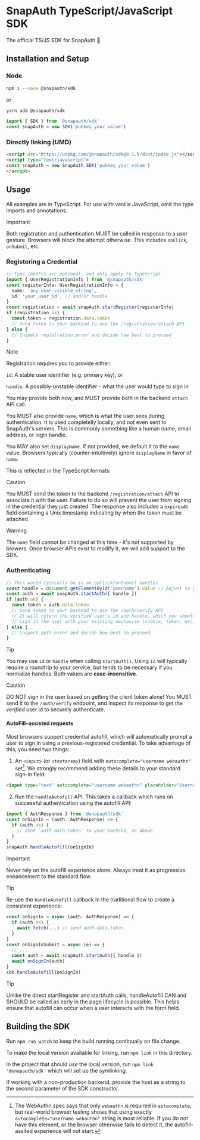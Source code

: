 # SnapAuth TypeScript/JavaScript SDK

The official TS/JS SDK for SnapAuth 🫰

## Installation and Setup
### Node
```bash
npm i --save @snapauth/sdk
```
or
```bash
yarn add @snapauth/sdk
```

```typescript
import { SDK } from '@snapauth/sdk'
const snapAuth = new SDK('pubkey_your_value')
```

### Directly linking (UMD)
```html
<script src="https://unpkg.com/@snapauth/sdk@0.1.0/dist/index.js"></script>
<script type="text/javascript">
const snapAuth = new SnapAuth.SDK('pubkey_your_value')
</script>
```

## Usage
All examples are in TypeScript.
For use with vanilla JavaScript, omit the type imports and annotations.

> [!IMPORTANT]
> Both registration and authentication MUST be called in response to a user gesture.
> Browsers will block the attempt otherwise.
> This includes `onClick`, `onSubmit`, etc.

### Registering a Credential
```typescript
// Type imports are optional, and only apply to TypeScript
import { UserRegistrationInfo } from '@snapauth/sdk'
const registerInfo: UserRegistrationInfo = {
  name: 'any_user_visible_string',
  id: 'your_user_id', // and/or handle
}
const registration = await snapAuth.startRegister(registerInfo)
if (registration.ok) {
  const token = registration.data.token
  // Send token to your backend to use the /registration/attach API
} else {
  // Inspect registration.error and decide how best to proceed
}

```
> [!NOTE]
> Registration requires you to provide either:
>
>   `id`: A stable user identifier (e.g. primary key), or
>
>   `handle`: A possibly-unstable identifier - what the user would type to sign in
>
> You may provide both now, and MUST provide both in the backend `attach` API call.
>
> You MUST also provide `name`, which is what the user sees during authentication.
> It is used completelly locally, and not even sent to SnapAuth's servers.
> This is commonly something like a human name, email address, or login handle.
>
> You MAY also set `displayName`.
> If not provided, we default it to the `name` value.
> Browsers typically (counter-intuitively) ignore `displayName` in favor of `name`.
>
> This is reflected in the TypeScript formats.

> [!CAUTION]
> You MUST send the token to the backend `/registration/attach` API to associate it with the user.
> Failure to do so will prevent the user from signing in the credential they just created.
> The response also includes a `expiresAt` field containing a Unix timestamp indicating by when the token must be attached.

> [!WARNING]
> The `name` field cannot be changed at this time - it's not supported by browers.
> Once browser APIs exist to modify it, we will add support to the SDK.


### Authenticating

```typescript
// This would typically be in an onClick/onSubmit handler
const handle = document.getElementById('username').value // Adjust to your UI
const auth = await snapAuth.startAuth({ handle })
if (auth.ok) {
  const token = auth.data.token
  // Send token to your backend to use the /auth/verify API
  // It will return the verified user's id and handle, which you should use to
  // sign in the user with your existing mechanism (cookie, token, etc)
} else {
  // Inspect auth.error and decide how best to proceed
}
```

> [!TIP]
> You may use `id` or `handle` when calling `startAuth()`.
> Using `id` will typically require a roundtrip to your service, but tends to be necessary if you normalize handles.
> Both values are **case-insensitive**.

> [!CAUTION]
> DO NOT sign in the user based on getting the client token alone!
> You MUST send it to the `/auth/verify` endpoint, and inspect its response to get the _verified_ user id to securely authenticate.

#### AutoFill-assisted requests

Most browsers support credential autofill, which will automatically prompt a user to sign in using a previous-registered credential.
To take advantage of this, you need two things:

1) An `<input>` (or `<textarea>`) field with `autocomplete="username webauthn"` set[^1].
   We strongly recommend adding these details to your standard sign-in field:
```html
<input type="text" autocomplete="username webauthn" placeholder="Username" />
```

2) Run the `handleAutofill` API. This takes a callback which runs on successful authentication using the autofill API:
```typescript
import { AuthResponse } from '@snapauth/sdk'
const onSignIn = (auth: AuthResponse) => {
  if (auth.ok) {
    // send `auth.data.token` to your backend, as above
  }
}
snapAuth.handleAutofill(onSignIn)
```

> [!IMPORTANT]
> Never rely on the autofill experience alone.
> Always treat it as progressive enhancement to the standard flow.

> [!TIP]
> Re-use the `handleAutofill` callback in the traditional flow to create a consistent experience:
```typescript
const onSignIn = async (auth: AuthResponse) => {
  if (auth.ok) {
    await fetch(...) // send auth.data.token
  }
}
const onSignInSubmit = async (e) => {
  // ...
  const auth = await snapAuth.startAuth({ handle })
  await onSignIn(auth)
}
sdk.handleAutofill(onSignIn)
```

> [!TIP]
> Unlike the direct startRegister and startAuth calls, handleAutofill CAN and SHOULD be called as early in the page lifecycle is possible.
> This helps ensure that autofill can occur when a user interacts with the form field.

## Building the SDK

Run `npm run watch` to keep the build running continually on file change.

To make the local version available for linking, run `npm link` in this directory.

In the project that should _use_ the local version, run `npm link '@snapauth/sdk'` which will set up the symlinking.

If working with a non-production backend, provide the host as a string to the second parameter of the SDK constructor.

[^1]: The WebAuthn spec says that only `webauthn` is required in `autocomplete`, but real-world browser testing shows that using exactly `autocomplete="username webauthn"` string is most reliable.
If you do not have this element, or the browser otherwise fails to detect it, the autofill-assited experience will not start.
